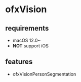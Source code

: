# ofxVision

## requirements

* macOS 12.0~
* **NOT** support iOS

## features

* ofxVisionPersonSegmentation

